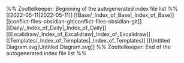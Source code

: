 %% Zoottelkeeper: Beginning of the autogenerated index file list  %%
 [[2022-05-11|2022-05-11]]
 [[Base/_Index_of_Base|_Index_of_Base]]
 [[conflict-files-obsidian-git|conflict-files-obsidian-git]]
 [[Daily/_Index_of_Daily|_Index_of_Daily]]
 [[Excalidraw/_Index_of_Excalidraw|_Index_of_Excalidraw]]
 [[Templates/_Index_of_Templates|_Index_of_Templates]]
 [[Untitled Diagram.svg|Untitled Diagram.svg]]
%% Zoottelkeeper: End of the autogenerated index file list  %%
